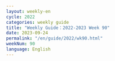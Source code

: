 ```yaml
---
layout: weekly-en
cycle: 2022
categories: weekly guide
title: "Weekly Guide：2022-2023 Week 90"
date: 2023-09-24
permalink: "/en/guide/2022/wk90.html"
weekNum: 90
language: English
---
```

